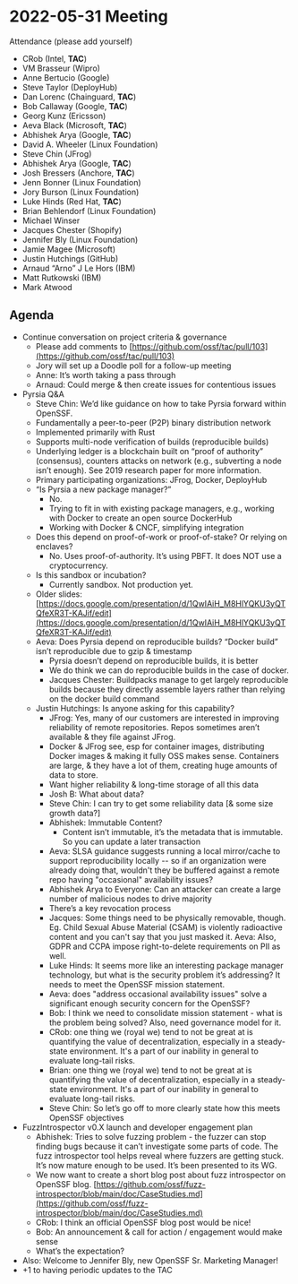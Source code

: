 # **2022-05-31 Meeting**

Attendance (please add yourself)



* CRob (Intel, **TAC**)
* VM Brasseur (Wipro)
* Anne Bertucio (Google)
* Steve Taylor (DeployHub)
* Dan Lorenc (Chainguard, **TAC**)
* Bob Callaway (Google, **TAC**)
* Georg Kunz (Ericsson)
* Aeva Black (Microsoft, **TAC**)
* Abhishek Arya (Google, **TAC**)
* David A. Wheeler (Linux Foundation)
* Steve Chin (JFrog)
* Abhishek Arya (Google, **TAC**)
* Josh Bressers (Anchore, **TAC**)
* Jenn Bonner (Linux Foundation)
* Jory Burson (Linux Foundation)
* Luke Hinds (Red Hat, **TAC**)
* Brian Behlendorf (Linux Foundation)
* Michael Winser
* Jacques Chester (Shopify)
* Jennifer Bly (Linux Foundation)
* Jamie Magee (Microsoft)
* Justin Hutchings (GitHub)
* Arnaud “Arno” J Le Hors (IBM)
* Matt Rutkowski (IBM)
* Mark Atwood

## Agenda



* Continue conversation on project criteria & governance
    * Please add comments to [https://github.com/ossf/tac/pull/103](https://github.com/ossf/tac/pull/103)
    * Jory will set up a Doodle poll for a follow-up meeting
    * Anne: It’s worth taking a pass through
    * Arnaud: Could merge & then create issues for contentious issues
* Pyrsia Q&A
    * Steve Chin: We’d like guidance on how to take Pyrsia forward within OpenSSF.
    * Fundamentally a peer-to-peer (P2P) binary distribution network
    * Implemented primarily with Rust
    * Supports multi-node verification of builds (reproducible builds)
    * Underlying ledger is a blockchain built on “proof of authority” (consensus), counters attacks on network (e.g., subverting a node isn’t enough). See 2019 research paper for more information.
    * Primary participating organizations: JFrog, Docker, DeployHub
    * “Is Pyrsia a new package manager?”
        * No.
        * Trying to fit in with existing package managers, e.g., working with Docker to create an open source DockerHub
        * Working with Docker & CNCF, simplifying integration
    * Does this depend on proof-of-work or proof-of-stake? Or relying on enclaves?
        * No. Uses proof-of-authority. It’s using PBFT. It does NOT use a cryptocurrency.
    * Is this sandbox or incubation?
        * Currently sandbox. Not production yet.
    * Older slides: [https://docs.google.com/presentation/d/1QwIAiH_M8HlYQKU3yQTQfeXR3T-KAJif/edit](https://docs.google.com/presentation/d/1QwIAiH_M8HlYQKU3yQTQfeXR3T-KAJif/edit)
    * Aeva: Does Pyrsia depend on reproducible builds? “Docker build” isn’t reproducible due to gzip & timestamp
        * Pyrsia doesn’t depend on reproducible builds, it is better
        * We do think we can do reproducible builds in the case of docker.
        * Jacques Chester: Buildpacks manage to get largely reproducible builds because they directly assemble layers rather than relying on the docker build command
    * Justin Hutchings: Is anyone asking for this capability?
        * JFrog: Yes, many of our customers are interested in improving reliability of remote repositories. Repos sometimes aren’t available & they file against JFrog.
        * Docker & JFrog see, esp for container images, distributing Docker images & making it fully OSS makes sense. Containers are large, & they have a lot of them, creating huge amounts of data to store.
        * Want higher reliability & long-time storage of all this data
        * Josh B: What about data?
        * Steve Chin: I can try to get some reliability data [& some size growth data?]
        * Abhishek: Immutable Content?
            * Content isn’t immutable, it’s the metadata that is immutable. So you can update a later transaction
        * Aeva: SLSA guidance suggests running a local mirror/cache to support reproducibility locally -- so if an organization were already doing that, wouldn't they be buffered against a remote repo having "occasional" availability issues?
        * Abhishek Arya to Everyone: Can an attacker can create a large number of malicious nodes to drive majority
        * There’s a key revocation process
        * Jacques: Some things need to be physically removable, though. Eg. Child Sexual Abuse Material (CSAM) is violently radioactive content and you can't say that you just masked it. Aeva: Also, GDPR and CCPA impose right-to-delete requirements on PII as well.
        * Luke Hinds: It seems more like an interesting package manager technology, but what is the security problem it’s addressing? It needs to meet the OpenSSF mission statement.
        * Aeva: does "address occasional availability issues" solve a significant enough security concern for the OpenSSF?
        * Bob: I think we need to consolidate mission statement - what is the problem being solved? Also, need governance model for it.
        * CRob: one thing we (royal we) tend to not be great at is quantifying the value of decentralization, especially in a steady-state environment. It's a part of our inability in general to evaluate long-tail risks.
        * Brian: one thing we (royal we) tend to not be great at is quantifying the value of decentralization, especially in a steady-state environment. It's a part of our inability in general to evaluate long-tail risks.
        * Steve Chin: So let’s go off to more clearly state how this meets OpenSSF objectives
* FuzzIntrospector v0.X launch and developer engagement plan
    * Abhishek: Tries to solve fuzzing problem - the fuzzer can stop finding bugs because it can’t investigate some parts of code. The fuzz introspector tool helps reveal where fuzzers are getting stuck. It’s now mature enough to be used. It’s been presented to its WG.
    * We now want to create a short blog post about fuzz introspector on OpenSSF blog. [https://github.com/ossf/fuzz-introspector/blob/main/doc/CaseStudies.md](https://github.com/ossf/fuzz-introspector/blob/main/doc/CaseStudies.md)
    * CRob: I think an official OpenSSF blog post would be nice!
    * Bob: An announcement & call for action / engagement would make sense
    * What’s the expectation?
* Also: Welcome to Jennifer Bly, new OpenSSF Sr. Marketing Manager!
* +1 to having periodic updates to the TAC


